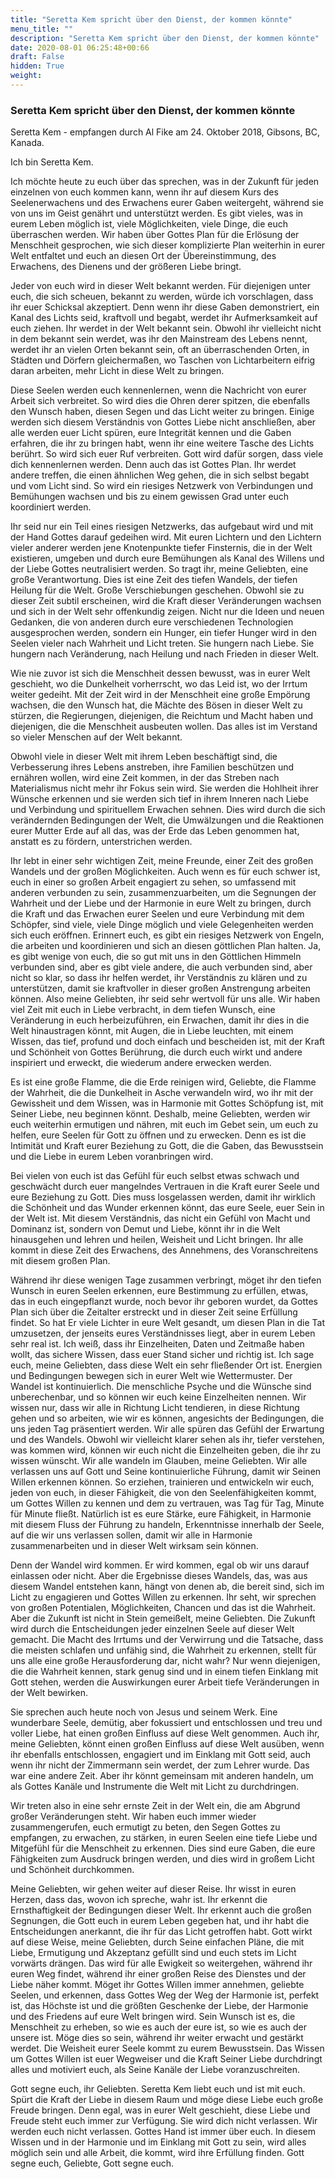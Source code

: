 ```yaml
---
title: "Seretta Kem spricht über den Dienst, der kommen könnte"
menu_title: ""
description: "Seretta Kem spricht über den Dienst, der kommen könnte"
date: 2020-08-01 06:25:48+00:66
draft: False
hidden: True
weight:
---
```

### Seretta Kem spricht über den Dienst, der kommen könnte

Seretta Kem - empfangen durch Al Fike am 24. Oktober 2018, Gibsons, BC, Kanada.

Ich bin Seretta Kem.

Ich möchte heute zu euch über das sprechen, was in der Zukunft für jeden einzelnen von euch kommen kann, wenn ihr auf diesem Kurs des Seelenerwachens und des Erwachens eurer Gaben weitergeht, während sie von uns im Geist genährt und unterstützt werden. Es gibt vieles, was in eurem Leben möglich ist, viele Möglichkeiten, viele Dinge, die euch überraschen werden. Wir haben über Gottes Plan für die Erlösung der Menschheit gesprochen, wie sich dieser komplizierte Plan weiterhin in eurer Welt entfaltet und euch an diesen Ort der Übereinstimmung, des Erwachens, des Dienens und der größeren Liebe bringt.

Jeder von euch wird in dieser Welt bekannt werden. Für diejenigen unter euch, die sich scheuen, bekannt zu werden, würde ich vorschlagen, dass ihr euer Schicksal akzeptiert. Denn wenn ihr diese Gaben demonstriert, ein Kanal des Lichts seid, kraftvoll und begabt, werdet ihr Aufmerksamkeit auf euch ziehen. Ihr werdet in der Welt bekannt sein. Obwohl ihr vielleicht nicht in dem bekannt sein werdet, was ihr den Mainstream des Lebens nennt, werdet ihr an vielen Orten bekannt sein, oft an überraschenden Orten, in Städten und Dörfern gleichermaßen, wo Taschen von Lichtarbeitern eifrig daran arbeiten, mehr Licht in diese Welt zu bringen.

Diese Seelen werden euch kennenlernen, wenn die Nachricht von eurer Arbeit sich verbreitet. So wird dies die Ohren derer spitzen, die ebenfalls den Wunsch haben, diesen Segen und das Licht weiter zu bringen. Einige werden sich diesem Verständnis von Gottes Liebe nicht anschließen, aber alle werden euer Licht spüren, eure Integrität kennen und die Gaben erfahren, die ihr zu bringen habt, wenn ihr eine weitere Tasche des Lichts berührt. So wird sich euer Ruf verbreiten. Gott wird dafür sorgen, dass viele dich kennenlernen werden. Denn auch das ist Gottes Plan. Ihr werdet andere treffen, die einen ähnlichen Weg gehen, die in sich selbst begabt und vom Licht sind. So wird ein riesiges Netzwerk von Verbindungen und Bemühungen wachsen und bis zu einem gewissen Grad unter euch koordiniert werden.

Ihr seid nur ein Teil eines riesigen Netzwerks, das aufgebaut wird und mit der Hand Gottes darauf gedeihen wird. Mit euren Lichtern und den Lichtern vieler anderer werden jene Knotenpunkte tiefer Finsternis, die in der Welt existieren, umgeben und durch eure Bemühungen als Kanal des Willens und der Liebe Gottes neutralisiert werden. So tragt ihr, meine Geliebten, eine große Verantwortung. Dies ist eine Zeit des tiefen Wandels, der tiefen Heilung für die Welt. Große Verschiebungen geschehen. Obwohl sie zu dieser Zeit subtil erscheinen, wird die Kraft dieser Veränderungen wachsen und sich in der Welt sehr offenkundig zeigen. Nicht nur die Ideen und neuen Gedanken, die von anderen durch eure verschiedenen Technologien ausgesprochen werden, sondern ein Hunger, ein tiefer Hunger wird in den Seelen vieler nach Wahrheit und Licht treten. Sie hungern nach Liebe. Sie hungern nach Veränderung, nach Heilung und nach Frieden in dieser Welt.

Wie nie zuvor ist sich die Menschheit dessen bewusst, was in eurer Welt geschieht, wo die Dunkelheit vorherrscht, wo das Leid ist, wo der Irrtum weiter gedeiht. Mit der Zeit wird in der Menschheit eine große Empörung wachsen, die den Wunsch hat, die Mächte des Bösen in dieser Welt zu stürzen, die Regierungen, diejenigen, die Reichtum und Macht haben und diejenigen, die die Menschheit ausbeuten wollen. Das alles ist im Verstand so vieler Menschen auf der Welt bekannt.

Obwohl viele in dieser Welt mit ihrem Leben beschäftigt sind, die Verbesserung ihres Lebens anstreben, ihre Familien beschützen und ernähren wollen, wird eine Zeit kommen, in der das Streben nach Materialismus nicht mehr ihr Fokus sein wird. Sie werden die Hohlheit ihrer Wünsche erkennen und sie werden sich tief in ihrem Inneren nach Liebe und Verbindung und spirituellem Erwachen sehnen. Dies wird durch die sich verändernden Bedingungen der Welt, die Umwälzungen und die Reaktionen eurer Mutter Erde auf all das, was der Erde das Leben genommen hat, anstatt es zu fördern, unterstrichen werden.

Ihr lebt in einer sehr wichtigen Zeit, meine Freunde, einer Zeit des großen Wandels und der großen Möglichkeiten. Auch wenn es für euch schwer ist, euch in einer so großen Arbeit engagiert zu sehen, so umfassend mit anderen verbunden zu sein, zusammenzuarbeiten, um die Segnungen der Wahrheit und der Liebe und der Harmonie in eure Welt zu bringen, durch die Kraft und das Erwachen eurer Seelen und eure Verbindung mit dem Schöpfer, sind viele, viele Dinge möglich und viele Gelegenheiten werden sich euch eröffnen. Erinnert euch, es gibt ein riesiges Netzwerk von Engeln, die arbeiten und koordinieren und sich an diesen göttlichen Plan halten. Ja, es gibt wenige von euch, die so gut mit uns in den Göttlichen Himmeln verbunden sind, aber es gibt viele andere, die auch verbunden sind, aber nicht so klar, so dass ihr helfen werdet, ihr Verständnis zu klären und zu unterstützen, damit sie kraftvoller in dieser großen Anstrengung arbeiten können. Also meine Geliebten, ihr seid sehr wertvoll für uns alle. Wir haben viel Zeit mit euch in Liebe verbracht, in dem tiefen Wunsch, eine Veränderung in euch herbeizuführen, ein Erwachen, damit ihr dies in die Welt hinaustragen könnt, mit Augen, die in Liebe leuchten, mit einem Wissen, das tief, profund und doch einfach und bescheiden ist, mit der Kraft und Schönheit von Gottes Berührung, die durch euch wirkt und andere inspiriert und erweckt, die wiederum andere erwecken werden.

Es ist eine große Flamme, die die Erde reinigen wird, Geliebte, die Flamme der Wahrheit, die die Dunkelheit in Asche verwandeln wird, wo ihr mit der Gewissheit und dem Wissen, was in Harmonie mit Gottes Schöpfung ist, mit Seiner Liebe, neu beginnen könnt. Deshalb, meine Geliebten, werden wir euch weiterhin ermutigen und nähren, mit euch im Gebet sein, um euch zu helfen, eure Seelen für Gott zu öffnen und zu erwecken. Denn es ist die Intimität und Kraft eurer Beziehung zu Gott, die die Gaben, das Bewusstsein und die Liebe in eurem Leben voranbringen wird.

Bei vielen von euch ist das Gefühl für euch selbst etwas schwach und geschwächt durch euer mangelndes Vertrauen in die Kraft eurer Seele und eure Beziehung zu Gott. Dies muss losgelassen werden, damit ihr wirklich die Schönheit und das Wunder erkennen könnt, das eure Seele, euer Sein in der Welt ist. Mit diesem Verständnis, das nicht ein Gefühl von Macht und Dominanz ist, sondern von Demut und Liebe, könnt ihr in die Welt hinausgehen und lehren und heilen, Weisheit und Licht bringen. Ihr alle kommt in diese Zeit des Erwachens, des Annehmens, des Voranschreitens mit diesem großen Plan.

Während ihr diese wenigen Tage zusammen verbringt, möget ihr den tiefen Wunsch in euren Seelen erkennen, eure Bestimmung zu erfüllen, etwas, das in euch eingepflanzt wurde, noch bevor ihr geboren wurdet, da Gottes Plan sich über die Zeitalter erstreckt und in dieser Zeit seine Erfüllung findet. So hat Er viele Lichter in eure Welt gesandt, um diesen Plan in die Tat umzusetzen, der jenseits eures Verständnisses liegt, aber in eurem Leben sehr real ist. Ich weiß, dass ihr Einzelheiten, Daten und Zeitmaße haben wollt, das sichere Wissen, dass euer Stand sicher und richtig ist. Ich sage euch, meine Geliebten, dass diese Welt ein sehr fließender Ort ist. Energien und Bedingungen bewegen sich in eurer Welt wie Wettermuster. Der Wandel ist kontinuierlich. Die menschliche Psyche und die Wünsche sind unberechenbar, und so können wir euch keine Einzelheiten nennen. Wir wissen nur, dass wir alle in Richtung Licht tendieren, in diese Richtung gehen und so arbeiten, wie wir es können, angesichts der Bedingungen, die uns jeden Tag präsentiert werden. Wir alle spüren das Gefühl der Erwartung und des Wandels. Obwohl wir vielleicht klarer sehen als ihr, tiefer verstehen, was kommen wird, können wir euch nicht die Einzelheiten geben, die ihr zu wissen wünscht. Wir alle wandeln im Glauben, meine Geliebten. Wir alle verlassen uns auf Gott und Seine kontinuierliche Führung, damit wir Seinen Willen erkennen können. So erziehen, trainieren und entwickeln wir euch, jeden von euch, in dieser Fähigkeit, die von den Seelenfähigkeiten kommt, um Gottes Willen zu kennen und dem zu vertrauen, was Tag für Tag, Minute für Minute fließt. Natürlich ist es eure Stärke, eure Fähigkeit, in Harmonie mit diesem Fluss der Führung zu handeln, Erkenntnisse innerhalb der Seele, auf die wir uns verlassen sollen, damit wir alle in Harmonie zusammenarbeiten und in dieser Welt wirksam sein können.

Denn der Wandel wird kommen. Er wird kommen, egal ob wir uns darauf einlassen oder nicht. Aber die Ergebnisse dieses Wandels, das, was aus diesem Wandel entstehen kann, hängt von denen ab, die bereit sind, sich im Licht zu engagieren und Gottes Willen zu erkennen. Ihr seht, wir sprechen von großen Potentialen, Möglichkeiten, Chancen und das ist die Wahrheit. Aber die Zukunft ist nicht in Stein gemeißelt, meine Geliebten. Die Zukunft wird durch die Entscheidungen jeder einzelnen Seele auf dieser Welt gemacht. Die Macht des Irrtums und der Verwirrung und die Tatsache, dass die meisten schlafen und unfähig sind, die Wahrheit zu erkennen, stellt für uns alle eine große Herausforderung dar, nicht wahr? Nur wenn diejenigen, die die Wahrheit kennen, stark genug sind und in einem tiefen Einklang mit Gott stehen, werden die Auswirkungen eurer Arbeit tiefe Veränderungen in der Welt bewirken.

Sie sprechen auch heute noch von Jesus und seinem Werk. Eine wunderbare Seele, demütig, aber fokussiert und entschlossen und treu und voller Liebe, hat einen großen Einfluss auf diese Welt genommen. Auch ihr, meine Geliebten, könnt einen großen Einfluss auf diese Welt ausüben, wenn ihr ebenfalls entschlossen, engagiert und im Einklang mit Gott seid, auch wenn ihr nicht der Zimmermann sein werdet, der zum Lehrer wurde. Das war eine andere Zeit. Aber ihr könnt gemeinsam mit anderen handeln, um als Gottes Kanäle und Instrumente die Welt mit Licht zu durchdringen.

Wir treten also in eine sehr ernste Zeit in der Welt ein, die am Abgrund großer Veränderungen steht. Wir haben euch immer wieder zusammengerufen, euch ermutigt zu beten, den Segen Gottes zu empfangen, zu erwachen, zu stärken, in euren Seelen eine tiefe Liebe und Mitgefühl für die Menschheit zu erkennen. Dies sind eure Gaben, die eure Fähigkeiten zum Ausdruck bringen werden, und dies wird in großem Licht und Schönheit durchkommen.

Meine Geliebten, wir gehen weiter auf dieser Reise. Ihr wisst in euren Herzen, dass das, wovon ich spreche, wahr ist. Ihr erkennt die Ernsthaftigkeit der Bedingungen dieser Welt. Ihr erkennt auch die großen Segnungen, die Gott euch in eurem Leben gegeben hat, und ihr habt die Entscheidungen anerkannt, die ihr für das Licht getroffen habt. Gott wirkt auf diese Weise, meine Geliebten, durch Seine einfachen Pläne, die mit Liebe, Ermutigung und Akzeptanz gefüllt sind und euch stets im Licht vorwärts drängen. Das wird für alle Ewigkeit so weitergehen, während ihr euren Weg findet, während ihr einer großen Reise des Dienstes und der Liebe näher kommt. Möget ihr Gottes Willen immer annehmen, geliebte Seelen, und erkennen, dass Gottes Weg der Weg der Harmonie ist, perfekt ist, das Höchste ist und die größten Geschenke der Liebe, der Harmonie und des Friedens auf eure Welt bringen wird. Sein Wunsch ist es, die Menschheit zu erheben, so wie es auch der eure ist, so wie es auch der unsere ist. Möge dies so sein, während ihr weiter erwacht und gestärkt werdet. Die Weisheit eurer Seele kommt zu eurem Bewusstsein. Das Wissen um Gottes Willen ist euer Wegweiser und die Kraft Seiner Liebe durchdringt alles und motiviert euch, als Seine Kanäle der Liebe voranzuschreiten.

Gott segne euch, ihr Geliebten. Seretta Kem liebt euch und ist mit euch. Spürt die Kraft der Liebe in diesem Raum und möge diese Liebe euch große Freude bringen. Denn egal, was in eurer Welt geschieht, diese Liebe und Freude steht euch immer zur Verfügung. Sie wird dich nicht verlassen. Wir werden euch nicht verlassen. Gottes Hand ist immer über euch. In diesem Wissen und in der Harmonie und im Einklang mit Gott zu sein, wird alles möglich sein und alle Arbeit, die kommt, wird ihre Erfüllung finden. Gott segne euch, Geliebte, Gott segne euch.
